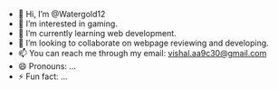 - 👋 Hi, I’m @Watergold12
- 👀 I’m interested in gaming.
- 🌱 I’m currently learning web development.
- 💞️ I’m looking to collaborate on webpage reviewing and developing.
- 📫 You can reach me through my email: vishal.aa9c30@gmail.com
- 😄 Pronouns: ...
- ⚡ Fun fact: ...

<!---
Watergold12/Watergold12 is a ✨ special ✨ repository because its `README.md` (this file) appears on your GitHub profile.
You can click the Preview link to take a look at your changes.
--->
